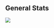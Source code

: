 ## General Stats

![](https://github-readme-stats.vercel.app/api?username=SMotlaq&show_icons=true&count_private=true&hide_rank=true&hide_border=true&include_all_commits=true&card_width=10)
